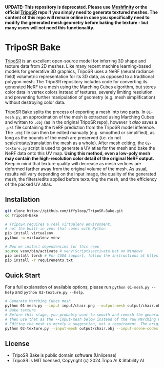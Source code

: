**UPDATE: This repository is deprecated. Please use [Meshfinity](https://github.com/meshfinity/meshfinity) or the official [TripoSR](https://github.com/VAST-AI-Research/TripoSR) repo if you simply need to generate textured meshes. The content of this repo will remain online in case you specifically need to modify the generated mesh geometry before baking the texture - but many users will not need this functionality.**

# TripoSR Bake

[TripoSR](https://github.com/VAST-AI-Research/TripoSR) is an excellent open-source model for inferring 3D shape and texture data from 2D meshes. Like many recent machine learning-based models for generative 3D graphics, TripoSR uses a NeRF (neural radiance field) volumetric representation for its 3D data, as opposed to a traditional polygon mesh. The TripoSR repository includes code for converting its generated NeRF to a mesh using the Marching Cubes algorithm, but stores color data in vertex colors instead of textures, severely limiting resolution and preventing further manipulation of geometry (e.g. mesh simplification) without destroying color data.

TripoSR Bake splits the process of exporting a mesh into two parts. In `01-mesh.py`, an approximation of the mesh is extracted using Marching Cubes and written to `.obj` (as in the original TripoSR repo), however it _also_ saves a `.pkl` file containing the NeRF prediction from the TripoSR model inference. The `.obj` file can then be edited manually (e.g. smoothed or simplified), as long as the bounds of the mesh are preserved (i.e. do not scale/rotate/translation the mesh as a whole). After mesh editing, the `02-texture.py` script is used to generate a UV atlas for the mesh and bake the NeRF data onto this UV map. **Using this method, even a low-poly mesh may contain the high-resolution color detail of the original NeRF output.** Keep in mind that texture quality will decrease as mesh vertices are deformed farther away from the original volume of the mesh. As usual, results will vary depending on the input image, the quality of the generated mesh, the filters/edits applied before texturing the mesh, and the efficiency of the packed UV atlas.

## Installation

```sh
git clone https://github.com/iffyloop/TripoSR-Bake.git
cd TripoSR-Bake

# TripoSR requires a real virtualenv environment,
# not the built-in venv that comes with Python
pip install virtualenv
python -m virtualenv venv

# Now we install dependencies for this repo
source venv/bin/activate # venv\Scripts\activate.bat on Windows
pip install torch # For CUDA support, follow the instructions at https://pytorch.org/get-started/locally/
pip install -r requirements.txt
```

## Quick Start

For a full explanation of available options, please run `python 01-mesh.py --help` and `python 02-texture.py --help`.

```sh
# Generate Marching Cubes mesh
python 01-mesh.py --input input/chair.png --output-mesh output/chair.obj --output-scene-codes output/chair.pkl --no-remove-background --density-threshold 15.0 --marching-resolution 512 --marching-oversampling 1 --tsr-chunk-size 8192 --device cpu
# Bake texture
# Before this stage, you probably want to smooth and remesh the generated chair.obj mesh in MeshLab,
# then use that as the --input-mesh below instead of the raw Marching Cubes mesh.
# Editing the mesh is merely a suggestion, not a requirement. The original mesh can also be textured.
python 02-texture.py --input-mesh output/chair.obj --input-scene-codes output/chair.pkl --output-mesh output/chair-textured.obj --output-texture output/chair-textured.png --texture-resolution 1024 --texture-padding 2 --tsr-chunk-size 8192 --device cpu
```

## License

- TripoSR Bake is public domain software (Unlicense)
- TripoSR is MIT licensed, Copyright (c) 2024 Tripo AI & Stability AI
